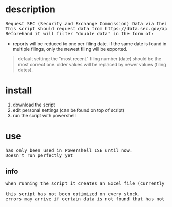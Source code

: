 # description

<pre>
Request SEC (Security and Exchange Commission) Data via their API-URL.
This script should request data from https://data.sec.gov/api/xbrl (in different endpoints) and export them to excel.
Beforehand it will filter "double data" in the form of:
</pre>

- reports will be reduced to one per filing date. if the same date is found in multiple filings, only the newest filing will be exported.
> default setting: the "most recent" filing number (date) should be the most correct one. older values will be replaced by newer values (filing dates).

# install

1. download the script
2. edit personal settings (can be found on top of script)
3. run the script with powershell

# use

<pre>
has only been used in Powershell ISE until now.
Doesn't run perfectly yet
</pre>

## info

<pre>
when running the script it creates an Excel file (currently in C:\Temp\Reports\).

this script has not been optimized on every stock. 
errors may arrive if certain data is not found that has not yet been tested.
</pre>
